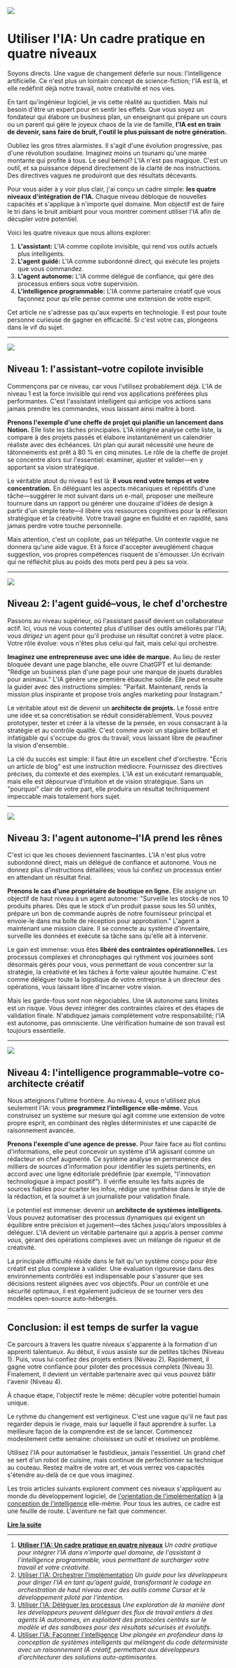![](assets/thumbnail.jpg)

# Utiliser l'IA: Un cadre pratique en quatre niveaux

Soyons directs. Une vague de changement déferle sur nous: l'intelligence artificielle. Ce n'est plus un lointain concept de science-fiction; l'IA est là, et elle redéfinit déjà notre travail, notre créativité et nos vies.

En tant qu'ingénieur logiciel, je vis cette réalité au quotidien. Mais nul besoin d'être un expert pour en sentir les effets. Que vous soyez un fondateur qui élabore un business plan, un enseignant qui prépare un cours ou un parent qui gère le joyeux chaos de la vie de famille, **l'IA est en train de devenir, sans faire de bruit, l'outil le plus puissant de notre génération.**

Oubliez les gros titres alarmistes. Il s'agit d'une évolution progressive, pas d'une révolution soudaine. Imaginez moins un tsunami qu'une marée montante qui profite à tous. Le seul bémol? L'IA n'est pas magique. C'est un outil, et sa puissance dépend directement de la clarté de nos instructions. Des directives vagues ne produiront que des résultats décevants.

Pour vous aider à y voir plus clair, j'ai conçu un cadre simple: **les quatre niveaux d'intégration de l'IA.** Chaque niveau débloque de nouvelles capacités et s'applique à n'importe quel domaine. Mon objectif est de faire le tri dans le bruit ambiant pour vous montrer comment utiliser l'IA afin de décupler votre potentiel.

Voici les quatre niveaux que nous allons explorer:

1. **L'assistant:** L'IA comme copilote invisible, qui rend vos outils actuels plus intelligents.
2. **L'agent guidé:** L'IA comme subordonné direct, qui exécute les projets que vous commandez.
3. **L'agent autonome:** L'IA comme délégué de confiance, qui gère des processus entiers sous votre supervision.
4. **L'intelligence programmable:** L'IA comme partenaire créatif que vous façonnez pour qu'elle pense comme une extension de votre esprit.

Cet article ne s'adresse pas qu'aux experts en technologie. Il est pour toute personne curieuse de gagner en efficacité. Si c'est votre cas, plongeons dans le vif du sujet.

***

![](assets/dashboard.jpg)

## **Niveau 1: l'assistant–votre copilote invisible**

Commençons par ce niveau, car vous l'utilisez probablement déjà. L'IA de niveau 1 est la force invisible qui rend vos applications préférées plus performantes. C'est l'assistant intelligent qui anticipe vos actions sans jamais prendre les commandes, vous laissant ainsi maître à bord.

**Prenons l'exemple d'une cheffe de projet qui planifie un lancement dans Notion.** Elle liste les tâches principales. L'IA intégrée analyse cette liste, la compare à des projets passés et élabore instantanément un calendrier réaliste avec des échéances. Un plan qui aurait nécessité une heure de tâtonnements est prêt à 80 % en cinq minutes. Le rôle de la cheffe de projet se concentre alors sur l'essentiel: examiner, ajuster et valider—en y apportant sa vision stratégique.

Le véritable atout du niveau 1 est là: **il vous rend votre temps et votre concentration.** En déléguant les aspects mécaniques et répétitifs d'une tâche—suggérer le mot suivant dans un e-mail, proposer une meilleure tournure dans un rapport ou générer une douzaine d'idées de design à partir d'un simple texte—il libère vos ressources cognitives pour la réflexion stratégique et la créativité. Votre travail gagne en fluidité et en rapidité, sans jamais perdre votre touche personnelle.

Mais attention, c'est un copilote, pas un télépathe. Un contexte vague ne donnera qu'une aide vague. Et à force d'accepter aveuglément chaque suggestion, vos propres compétences risquent de s'émousser. Un écrivain qui ne réfléchit plus au poids des mots perd peu à peu sa voix.

***

![](assets/conductor.jpg)

## **Niveau 2: l'agent guidé–vous, le chef d'orchestre**

Passons au niveau supérieur, où l'assistant passif devient un collaborateur actif. Ici, vous ne vous contentez plus d'utiliser des outils améliorés par l'IA; vous *dirigez* un agent pour qu'il produise un résultat concret à votre place. Votre rôle évolue: vous n'êtes plus celui qui fait, mais celui qui orchestre.

**Imaginez une entrepreneuse avec une idée de marque.** Au lieu de rester bloquée devant une page blanche, elle ouvre ChatGPT et lui demande: "Rédige un business plan d'une page pour une marque de jouets durables pour animaux." L'IA génère une première ébauche solide. Elle peut ensuite la guider avec des instructions simples: "Parfait. Maintenant, rends la mission plus inspirante et propose trois angles marketing pour Instagram."

Le véritable atout est de devenir un **architecte de projets.** Le fossé entre une idée et sa concrétisation se réduit considérablement. Vous pouvez prototyper, tester et créer à la vitesse de la pensée, en vous consacrant à la stratégie et au contrôle qualité. C'est comme avoir un stagiaire brillant et infatigable qui s'occupe du gros du travail, vous laissant libre de peaufiner la vision d'ensemble.

La clé du succès est simple: il faut être un excellent chef d'orchestre. "Écris un article de blog" est une instruction médiocre. Fournissez des directives précises, du contexte et des exemples. L'IA est un exécutant remarquable, mais elle est dépourvue d'intuition et de vision stratégique. Sans un "pourquoi" clair de votre part, elle produira un résultat techniquement impeccable mais totalement hors sujet.

***

![](assets/flowchart.jpg)

## **Niveau 3: l'agent autonome–l'IA prend les rênes**

C'est ici que les choses deviennent fascinantes. L'IA n'est plus votre subordonné direct, mais un délégué de confiance et autonome. Vous ne donnez plus d'instructions détaillées; vous lui confiez un processus entier en attendant un résultat final.

**Prenons le cas d'une propriétaire de boutique en ligne.** Elle assigne un objectif de haut niveau à un agent autonome: "Surveille les stocks de nos 10 produits phares. Dès que le stock d'un produit passe sous les 50 unités, prépare un bon de commande auprès de notre fournisseur principal et envoie-le dans ma boîte de réception pour approbation." L'agent a maintenant une mission claire. Il se connecte au système d'inventaire, surveille les données et exécute sa tâche sans qu'elle ait à intervenir.

Le gain est immense: vous êtes **libéré des contraintes opérationnelles.** Les processus complexes et chronophages qui rythment vos journées sont désormais gérés pour vous, vous permettant de vous concentrer sur la stratégie, la créativité et les tâches à forte valeur ajoutée humaine. C'est comme déléguer toute la logistique de votre entreprise à un directeur des opérations, vous laissant libre d'incarner votre vision.

Mais les garde-fous sont non négociables. Une IA autonome sans limites est un risque. Vous devez intégrer des contraintes claires et des étapes de validation finale. N'abdiquez jamais complètement votre responsabilité; l'IA est autonome, pas omnisciente. Une vérification humaine de son travail est toujours essentielle.

***

![](assets/building.jpg)

## **Niveau 4: l'intelligence programmable–votre co-architecte créatif**

Nous atteignons l'ultime frontière. Au niveau 4, vous n'utilisez plus seulement l'IA: vous **programmez l'intelligence elle-même.** Vous construisez un système sur mesure qui agit comme une extension de votre propre esprit, en combinant des règles déterministes et une capacité de raisonnement avancée.

**Prenons l'exemple d'une agence de presse.** Pour faire face au flot continu d'informations, elle peut concevoir un système d'IA agissant comme un rédacteur en chef augmenté. Ce système analyse en permanence des milliers de sources d'information pour identifier les sujets pertinents, en accord avec une ligne éditoriale prédéfinie (par exemple, "l'innovation technologique à impact positif"). Il vérifie ensuite les faits auprès de sources fiables pour écarter les infox, rédige une synthèse dans le style de la rédaction, et la soumet à un journaliste pour validation finale.

Le potentiel est immense: devenir un **architecte de systèmes intelligents.** Vous pouvez automatiser des processus dynamiques qui exigent un équilibre entre précision et jugement—des tâches jusqu'alors impossibles à déléguer. L'IA devient un véritable partenaire qui a appris à penser *comme vous*, gérant des opérations complexes avec un mélange de rigueur et de créativité.

La principale difficulté réside dans le fait qu'un système conçu pour être créatif est plus complexe à valider. Une évaluation rigoureuse dans des environnements contrôlés est indispensable pour s'assurer que ses décisions restent alignées avec vos objectifs. Pour un contrôle et une sécurité optimaux, il est également judicieux de se tourner vers des modèles open-source auto-hébergés.

***

## **Conclusion: il est temps de surfer la vague**

Ce parcours à travers les quatre niveaux s'apparente à la formation d'un apprenti talentueux. Au début, il vous assiste sur de petites tâches (Niveau 1). Puis, vous lui confiez des projets entiers (Niveau 2). Rapidement, il gagne votre confiance pour piloter des processus complets (Niveau 3). Finalement, il devient un véritable partenaire avec qui vous pouvez bâtir l'avenir (Niveau 4).

À chaque étape, l'objectif reste le même: décupler votre potentiel humain unique.

Le rythme du changement est vertigineux. C'est une vague qu'il ne faut pas regarder depuis le rivage, mais sur laquelle il faut apprendre à surfer. La meilleure façon de la comprendre est de se lancer. Commencez modestement cette semaine: choisissez un outil et résolvez un problème.

Utilisez l'IA pour automatiser le fastidieux, jamais l'essentiel. Un grand chef se sert d'un robot de cuisine, mais continue de perfectionner sa technique au couteau. Restez maître de votre art, et vous verrez vos capacités s'étendre au-delà de ce que vous imaginez.

Les trois articles suivants explorent comment ces niveaux s'appliquent au monde du développement logiciel, de [l'orientation de l'implémentation](https://jterrazz.com/articles/21-guided-ai-for-developers/fr) à [la conception de l'intelligence](https://jterrazz.com/articles/23-programming-intelligence/fr) elle-même. Pour tous les autres, ce cadre est une feuille de route. L'aventure ne fait que commencer.

[**Lire la suite**](https://jterrazz.com/articles/21-guided-ai-for-developers/fr)

---

1. [**Utiliser l'IA: Un cadre pratique en quatre niveaux**](https://jterrazz.com/articles/20-the-four-levels-of-ai/fr) *Un cadre pratique pour intégrer l'IA dans n'importe quel domaine, de l'assistant à l'intelligence programmable, vous permettant de surcharger votre travail et votre créativité.*
2. [Utiliser l'IA: Orchestrer l'implémentation](https://jterrazz.com/articles/21-guided-ai-for-developers/fr) *Un guide pour les développeurs pour diriger l'IA en tant qu'agent guidé, transformant le codage en orchestration de haut niveau avec des outils comme Cursor et le développement piloté par l'intention.*
3. [Utiliser l'IA: Déléguer les processus](https://jterrazz.com/articles/22-autonomous-ai-agents/fr) *Une exploration de la manière dont les développeurs peuvent déléguer des flux de travail entiers à des agents IA autonomes, en exploitant des protocoles centrés sur le modèle et des sandboxes pour des résultats sécurisés et évolutifs.*
4. [Utiliser l'IA: Façonner l'intelligence](https://jterrazz.com/articles/23-programming-intelligence/fr) *Une plongée en profondeur dans la conception de systèmes intelligents qui mélangent du code déterministe avec un raisonnement IA créatif, permettant aux développeurs d'architecturer des solutions auto-optimisantes.*
